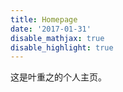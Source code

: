 ```yaml
---
title: Homepage
date: '2017-01-31'
disable_mathjax: true
disable_highlight: true
---
```


这是叶重之的个人主页。
